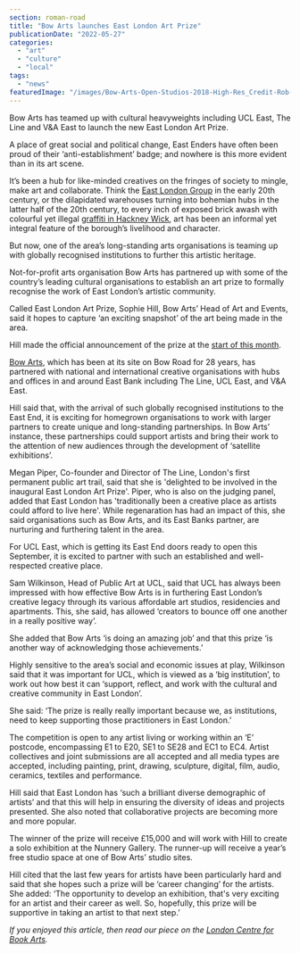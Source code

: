 ```yaml
---
section: roman-road
title: "Bow Arts launches East London Art Prize"
publicationDate: "2022-05-27"
categories: 
  - "art"
  - "culture"
  - "local"
tags: 
  - "news"
featuredImage: "/images/Bow-Arts-Open-Studios-2018-High-Res_Credit-Rob-Harris.jpg"
---
```


Bow Arts has teamed up with cultural heavyweights including UCL East, The Line and V&A East to launch the new East London Art Prize. 

A place of great social and political change, East Enders have often been proud of their ‘anti-establishment’ badge; and nowhere is this more evident than in its art scene. 

It’s been a hub for like-minded creatives on the fringes of society to mingle, make art and collaborate. Think the [East London Group](https://romanroadlondon.com/east-london-group-artists-bow/) in the early 20th century, or the dilapidated warehouses turning into bohemian hubs in the latter half of the 20th century, to every inch of exposed brick awash with colourful yet illegal [graffiti in Hackney Wick](https://romanroadlondon.com/hackney-wick-street-art-wall-campaign/), art has been an informal yet integral feature of the borough’s livelihood and character.

But now, one of the area’s long-standing arts organisations is teaming up with globally recognised institutions to further this artistic heritage.

Not-for-profit arts organisation Bow Arts has partnered up with some of the country’s leading cultural organisations to establish an art prize to formally recognise the work of East London’s artistic community.

Called East London Art Prize, Sophie Hill, Bow Arts’ Head of Art and Events, said it hopes to capture ‘an exciting snapshot’ of the art being made in the area.

Hill made the official announcement of the prize at the [start of this month](https://romanroadlondon.com/notices/east-london-art-prize-bow-arts/).

[Bow Arts](https://bowarts.org/), which has been at its site on Bow Road for 28 years, has partnered with national and international creative organisations with hubs and offices in and around East Bank including The Line, UCL East, and V&A East.

Hill said that, with the arrival of such globally recognised institutions to the East End, it is exciting for homegrown organisations to work with larger partners to create unique and long-standing partnerships. In Bow Arts’ instance, these partnerships could support artists and bring their work to the attention of new audiences through the development of ‘satellite exhibitions’.  

Megan Piper, Co-founder and Director of The Line, London's first permanent public art trail, said that she is 'delighted to be involved in the inaugural East London Art Prize'. Piper, who is also on the judging panel, added that East London has 'traditionally been a creative place as artists could afford to live here'. While regenaration has had an impact of this, she said organisations such as Bow Arts, and its East Banks partner, are nurturing and furthering talent in the area.

For UCL East, which is getting its East End doors ready to open this September, it is excited to partner with such an established and well-respected creative place.

Sam Wilkinson, Head of Public Art at UCL, said that UCL has always been impressed with how effective Bow Arts is in furthering East London’s creative legacy through its various affordable art studios, residencies and apartments. This, she said, has allowed ‘creators to bounce off one another in a really positive way’.

She added that Bow Arts ‘is doing an amazing job’ and that this prize ‘is another way of acknowledging those achievements.’

Highly sensitive to the area’s social and economic issues at play, Wilkinson said that it was important for UCL, which is viewed as a ‘big institution’, to work out how best it can ‘support, reflect, and work with the cultural and creative community in East London’.

She said: ‘The prize is really really important because we, as institutions, need to keep supporting those practitioners in East London.’ 

The competition is open to any artist living or working within an ‘E’ postcode, encompassing E1 to E20, SE1 to SE28 and EC1 to EC4. Artist collectives and joint submissions are all accepted and all media types are accepted, including painting, print, drawing, sculpture, digital, film, audio, ceramics, textiles and performance. 

Hill said that East London has ‘such a brilliant diverse demographic of artists’ and that this will help in ensuring the diversity of ideas and projects presented. She also noted that collaborative projects are becoming more and more popular. 

The winner of the prize will receive £15,000 and will work with Hill to create a solo exhibition at the Nunnery Gallery. The runner-up will receive a year’s free studio space at one of Bow Arts’ studio sites.  

Hill cited that the last few years for artists have been particularly hard and said that she hopes such a prize will be ‘career changing’ for the artists.  She added: ‘The opportunity to develop an exhibition, that's very exciting for an artist and their career as well. So, hopefully, this prize will be supportive in taking an artist to that next step.’

_If you enjoyed this article, then read our piece on the [London Centre for Book Arts](https://romanroadlondon.com/london-centre-book-arts-lcba/)._

